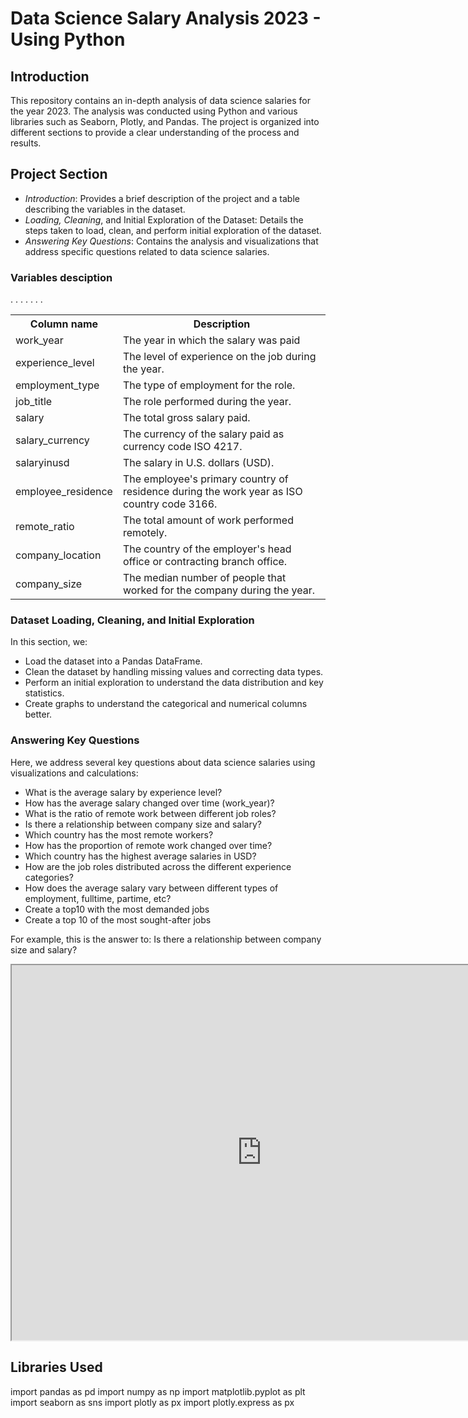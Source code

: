 # Data Science Salary Analysis 2023 - Using Python

## Introduction
This repository contains an in-depth analysis of data science salaries for the year 2023. The analysis was conducted using Python and various libraries such as Seaborn, Plotly, and Pandas. The project is organized into different sections to provide a clear understanding of the process and results.

## Project Section
- *Introduction*: Provides a brief description of the project and a table describing the variables in the dataset.
- *Loading, Cleaning*, and Initial Exploration of the Dataset: Details the steps taken to load, clean, and perform initial exploration of the dataset.
- *Answering Key Questions*: Contains the analysis and visualizations that address specific questions related to data science salaries.

### Variables desciption
<table>
  <tr>
    <th>Column name</th>
    <th>Description</th>
  </tr>
  <tr>
    <td>work_year</td>.
    <td>The year in which the salary was paid</td>.
  </tr>
  <tr>
    <td>experience_level</td>
    <td>The level of experience on the job during the year.</td> </td>
  </tr>
  <tr>
    <td>employment_type</td>.
    <td>The type of employment for the role.
  </tr>
  <tr>
    <td>job_title</td>
    <td>The role performed during the year.
  </tr>
  <tr>
    <td>salary</td>
    <td>The total gross salary paid.</td> 
  </tr>
  <tr>
    <td>salary_currency</td>.
    <td>The currency of the salary paid as currency code ISO 4217.</td>
  </tr>
  <tr>
    <td>salaryinusd</td>
    <td>The salary in U.S. dollars (USD).</td>
  </tr>
  <tr>
    <td>employee_residence</td>.
    <td>The employee's primary country of residence during the work year as ISO country code 3166.</td>
  </tr>
  <tr>
    <td>remote_ratio</td>.
    <td>The total amount of work performed remotely.</td>
  </tr>
  <tr>
    <td>company_location</td>.
    <td>The country of the employer's head office or contracting branch office.</td>
  </tr>
  <tr>
    <td>company_size</td>
    <td>The median number of people that worked for the company during the year.</td>
  </tr>
</table>

### Dataset Loading, Cleaning, and Initial Exploration
In this section, we:
- Load the dataset into a Pandas DataFrame.
- Clean the dataset by handling missing values and correcting data types.
- Perform an initial exploration to understand the data distribution and key statistics.
- Create graphs to understand the categorical and numerical columns better.

### Answering Key Questions
Here, we address several key questions about data science salaries using visualizations and calculations:
- What is the average salary by experience level?
- How has the average salary changed over time (work_year)?
- What is the ratio of remote work between different job roles?
- Is there a relationship between company size and salary?
- Which country has the most remote workers?
- How has the proportion of remote work changed over time?
- Which country has the highest average salaries in USD?
- How are the job roles distributed across the different experience categories?
- How does the average salary vary between different types of employment, fulltime, partime, etc?
- Create a top10 with the most demanded jobs
- Create a top 10 of the most sought-after jobs

For example, this is the answer to: Is there a relationship between company size and salary?
<iframe width="800" height="600" src="https://tudominio.com/ruta/a/tu/visualizacion.html"></iframe>


## Libraries Used
import pandas as pd
import numpy as np
import matplotlib.pyplot as plt
import seaborn as sns
import plotly as px
import plotly.express as px
